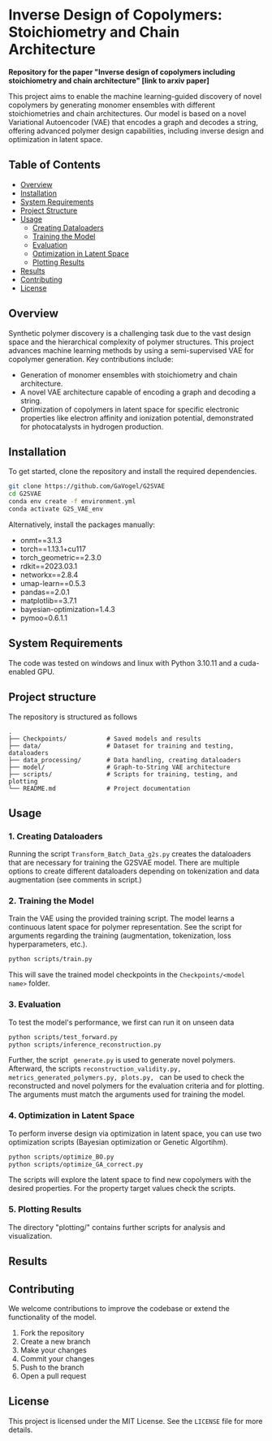 # Inverse Design of Copolymers: Stoichiometry and Chain Architecture

**Repository for the paper "Inverse design of copolymers including stoichiometry and chain architecture" [link to arxiv paper]**

This project aims to enable the machine learning-guided discovery of novel copolymers by generating monomer ensembles with different stoichiometries and chain architectures. Our model is based on a novel Variational Autoencoder (VAE) that encodes a graph and decodes a string, offering advanced polymer design capabilities, including inverse design and optimization in latent space.

## Table of Contents
- [Overview](#overview)
- [Installation](#installation)
- [System Requirements](#system-requirements)
- [Project Structure](#project-structure)
- [Usage](#usage)
  - [Creating Dataloaders](#creating-dataloaders)
  - [Training the Model](#training-the-model)
  - [Evaluation](#evaluation)
  - [Optimization in Latent Space](#optimization-in-latent-space)
  - [Plotting Results](#plotting-results)
- [Results](#results)
- [Contributing](#contributing)
- [License](#license)

## Overview
Synthetic polymer discovery is a challenging task due to the vast design space and the hierarchical complexity of polymer structures. This project advances machine learning methods by using a semi-supervised VAE for copolymer generation. Key contributions include:
- Generation of monomer ensembles with stoichiometry and chain architecture.
- A novel VAE architecture capable of encoding a graph and decoding a string.
- Optimization of copolymers in latent space for specific electronic properties like electron affinity and ionization potential, demonstrated for photocatalysts in hydrogen production.

## Installation
To get started, clone the repository and install the required dependencies.

```bash
git clone https://github.com/GaVogel/G2SVAE
cd G2SVAE
conda env create -f environment.yml
conda activate G2S_VAE_env
```
Alternatively, install the packages manually: 
- onmt==3.1.3
- torch==1.13.1+cu117
- torch_geometric==2.3.0
- rdkit==2023.03.1
- networkx==2.8.4
- umap-learn==0.5.3
- pandas==2.0.1
- matplotlib==3.7.1
- bayesian-optimization=1.4.3
- pymoo=0.6.1.1

## System Requirements
The code was tested on windows and linux with Python 3.10.11 and a cuda-enabled GPU.

## Project structure
The repository is structured as follows
```
.
├── Checkpoints/           # Saved models and results
├── data/                  # Dataset for training and testing, dataloaders
├── data_processing/       # Data handling, creating dataloaders 
├── model/                 # Graph-to-String VAE architecture
├── scripts/               # Scripts for training, testing, and plotting 
└── README.md              # Project documentation 
```

## Usage

### 1. Creating Dataloaders
Running the script ```Transform_Batch_Data_g2s.py``` creates the dataloaders that are necessary for training the G2SVAE model. There are multiple options to create different dataloaders depending on tokenization and data augmentation (see comments in script.)

### 2. Training the Model
Train the VAE using the provided training script. The model learns a continuous latent space for polymer representation. See the script for arguments regarding the training (augmentation, tokenization, loss hyperparameters, etc.). 

```bash
python scripts/train.py
```
This will save the trained model checkpoints in the `Checkpoints/<model name>` folder.

### 3. Evaluation
To test the model's performance, we first can run it on unseen data 

```bash
python scripts/test_forward.py
python scripts/inference_reconstruction.py
```
Further, the script ``` generate.py``` is used to generate novel polymers. Afterward, the scripts ```reconstruction_validity.py, metrics_generated_polymers.py, plots.py, ``` can be used to check the reconstructed and novel polymers for the evaluation criteria and for plotting. </br>
The arguments must match the arguments used for training the model. 

### 4. Optimization in Latent Space
To perform inverse design via optimization in latent space, you can use two optimization scripts (Bayesian optimization or Genetic Algortihm).

```bash
python scripts/optimize_BO.py
python scripts/optimize_GA_correct.py
```

The scripts will explore the latent space to find new copolymers with the desired properties. For the property target values check the scripts.

### 5. Plotting Results
The directory "plotting/" contains further scripts for analysis and visualization. 

## Results


## Contributing
We welcome contributions to improve the codebase or extend the functionality of the model.
1. Fork the repository
2. Create a new branch 
3. Make your changes
4. Commit your changes 
5. Push to the branch 
6. Open a pull request

## License
This project is licensed under the MIT License. See the `LICENSE` file for more details.


